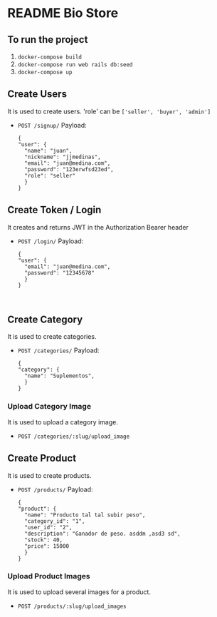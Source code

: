 
# README Bio Store

## To run the project
1. `docker-compose build`
2. `docker-compose run web rails db:seed`
3. `docker-compose up`


## Create Users

It is used to create users.  'role' can be `['seller', 'buyer', 'admin']`

- `POST /signup/`
  Payload:


  ```
  {
  "user": {
    "name": "juan",
    "nickname": "jjmedinas",
    "email": "juan@medina.com",
    "password": "123erwfsd23ed",
    "role": "seller"
    }
  }

## Create Token / Login

It creates and returns JWT  in the Authorization Bearer header

- `POST /login/`
  Payload:

  ```
  {
  "user": {
    "email": "juan@medina.com",
    "password": "12345678"
    }
  }



## Create Category

It is used to create categories.

- `POST /categories/`
  Payload:


  ```
  {
  "category": {
    "name": "Suplementos",
    }
  }
### Upload Category  Image

It is used to upload a category image.

- `POST /categories/:slug/upload_image`

## Create Product

It is used to create products.

- `POST /products/`
  Payload:

  ```
  {
  "product": {
    "name": "Producto tal tal subir peso",
    "category_id": "1",
    "user_id": "2",
    "description": "Ganador de peso. asddm ,asd3 sd",
    "stock": 40,
    "price": 15000
    }
  }
### Upload  Product  Images

It is used to upload several images for a product.

- `POST /products/:slug/upload_images`
